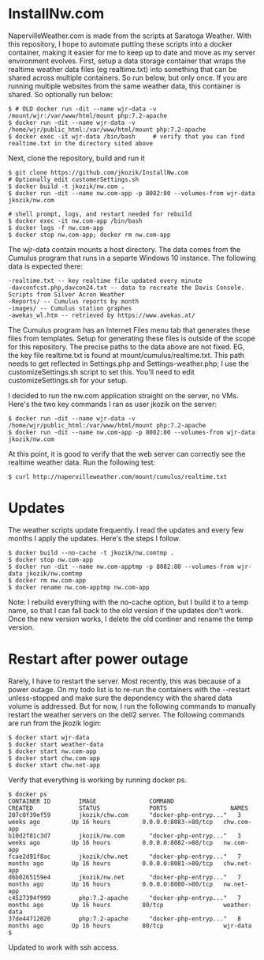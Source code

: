 # InstallNw.com
NapervilleWeather.com is made from the scripts at Saratoga Weather. With this repository, I hope to automate putting these scripts into a docker container, making it easier for me to keep up to date and move as my server environment evolves.
First, setup a data storage container that wraps the realtime weather data files (eg realtime.txt) into something that can be shared across multiple containers.  So run below, but only once.  If you are running multiple websites from the same weather data, this container is shared.  So optionally run below:
```
$ # OLD docker run -dit --name wjr-data -v /mount/wjr:/var/www/html/mount php:7.2-apache
$ docker run -dit --name wjr-data -v /home/wjr/public_html:/var/www/html/mount php:7.2-apache
$ docker exec -it wjr-data /bin/bash     # verify that you can find realtime.txt in the directory sited above
```

Next, clone the repository, build and run it
```
$ git clone https://github.com/jkozik/InstallNw.com
# Optionally edit customerSettings.sh 
$ docker build -t jkozik/nw.com .
$ docker run -dit --name nw.com-app -p 8082:80 --volumes-from wjr-data jkozik/nw.com

# shell prompt, logs, and restart needed for rebuild
$ docker exec -it nw.com-app /bin/bash
$ docker logs -f nw.com-app
$ docker stop nw.com-app; docker rm nw.com-app

```

The wjr-data contain mounts a host directory. The data comes from the Cumulus program that runs in a separte Windows 10 instance.  The following data is expected there:
```
-realtime.txt -- key realtime file updated every minute
-davconfcst.php,davcon24.txt -- data to recreate the Davis Console.  Scripts from Silver Acron Weather
-Reports/ -- Cumulus reports by month
-images/ -- Cumulus station graphes
-awekas_wl.htm -- retrieved by https://www.awekas.at/
```
The Cumulus program has an Internet Files menu tab that generates these files from templates.  Setup for generating these files is outside of the scope for this repository.
The precise paths to the data above are not fixed.  EG, the key file realtime.txt is found at mount/cumulus/realtime.txt.  This path needs to get reflected in Settings.php and Settings-weather.php; I use the customizeSettings.sh script to set this. You'll need to edit customizeSettings.sh for your setup.

I decided to run the nw.com application straight on the server, no VMs.  Here's the two key commands I ran as user jkozik on the server:
```
$ docker run -dit --name wjr-data -v /home/wjr/public_html:/var/www/html/mount php:7.2-apache
$ docker run -dit --name nw.com-app -p 8082:80 --volumes-from wjr-data jkozik/nw.com
```
At this point, it is good to verify that the web server can correctly see the realtime weather data. Run the following test:
```
$ curl http://napervilleweather.com/mount/cumulus/realtime.txt
```
# Updates
The weather scripts update frequently.  I read the updates and every few months I apply the updates. Here's the steps I follow.
```
$ docker build --no-cache -t jkozik/nw.comtmp .
$ docker stop nw.com-app
$ docker run -dit --name nw.com-apptmp -p 8082:80 --volumes-from wjr-data jkozik/nw.comtmp
$ docker rm nw.com-app
$ docker rename nw.com-apptmp nw.com-app
```
Note: I rebuild everything with the no-cache option, but I build it to a temp name, so that I can fall back to the old version if the updates don't work. Once the new version works, I delete the old continer and rename the temp version.
# Restart after power outage
Rarely, I have to restart the server.  Most recently, this was because of a power outage.  On my todo list is to re-run the containers with the --restart unless-stopped and make sure the dependency with the shared data volume is addressed.  But for now, I run the following commands to manually restart the weather servers on the dell2 server. The following commands are run from the jkozik login:
``` 
$ docker start wjr-data
$ docker start weather-data
$ docker start nw.com-app
$ docker start chw.com-app
$ docker start chw.net-app
```
Verify that everything is working by running docker ps.
```
$ docker ps
CONTAINER ID        IMAGE               COMMAND                  CREATED             STATUS              PORTS                  NAMES
207c0f39ef59        jkozik/chw.com      "docker-php-entryp..."   3 weeks ago         Up 16 hours         0.0.0.0:8083->80/tcp   chw.com-app
b10d2f81c3d7        jkozik/nw.com       "docker-php-entryp..."   3 weeks ago         Up 16 hours         0.0.0.0:8082->80/tcp   nw.com-app
fcae2d91f8ac        jkozik/chw.net      "docker-php-entryp..."   7 months ago        Up 16 hours         0.0.0.0:8081->80/tcp   chw.net-app
d6b0265159e4        jkozik/nw.net       "docker-php-entryp..."   7 months ago        Up 16 hours         0.0.0.0:8080->80/tcp   nw.net-app
c4527394f999        php:7.2-apache      "docker-php-entryp..."   7 months ago        Up 16 hours         80/tcp                 weather-data
37de44712020        php:7.2-apache      "docker-php-entryp..."   8 months ago        Up 16 hours         80/tcp                 wjr-data
$
```
Updated to work with ssh access.



